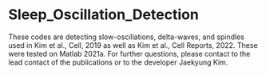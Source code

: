 # Sleep_Oscillation_Detection

These codes are detecting slow-oscillations, delta-waves, and spindles used in Kim et al., Cell, 2019 as well as Kim et al., Cell Reports, 2022.
These were tested on Matlab 2021a.
For further questions, please contact to the lead contact of the publications or to the developer Jaekyung Kim.
